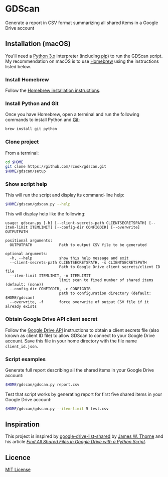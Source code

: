 # GDScan

Generate a report in CSV format summarizing all shared items in a Google Drive account

## Installation (macOS)

You'll need a [Python 3.x][python] interpreter (including [pip][pip]) to run the GDScan script. My recommendation on macOS is to use [Homebrew][homebrew] using the instructions listed below.

### Install Homebrew

Follow the [Homebrew installation instructions][homebrew-installation].

### Install Python and Git

Once you have Homebrew, open a terminal and run the following commands to install Python and [Git][git]:

```bash
brew install git python
```

### Clone project

From a terminal:

```bash
cd $HOME
git clone https://github.com/rcook/gdscan.git
$HOME/gdscan/setup
```

### Show script help

This will run the script and display its command-line help:

```bash
$HOME/gdscan/gdscan.py --help
```

This will display help like the following:

```
usage: gdscan.py [-h] [--client-secrets-path CLIENTSECRETSPATH] [--item-limit ITEMLIMIT] [--config-dir CONFIGDIR] [--overwrite] OUTPUTPATH

positional arguments:
  OUTPUTPATH            Path to output CSV file to be generated

optional arguments:
  -h, --help            show this help message and exit
  --client-secrets-path CLIENTSECRETSPATH, -s CLIENTSECRETSPATH
                        Path to Google Drive client secrets/client ID file
  --item-limit ITEMLIMIT, -n ITEMLIMIT
                        limit scan to fixed number of shared items (default: (none))
  --config-dir CONFIGDIR, -c CONFIGDIR
                        path to configuration directory (default: $HOME/gdscan)
  --overwrite, -f       force overwrite of output CSV file if it already exists
```

### Obtain Google Drive API client secret

Follow the [Google Drive API][google-drive-api-auth] instructions to obtain a client secrets file (also known as client ID file) to allow GDScan to connect to your Google Drive account. Save this file in your home directory with the file name `client_id.json`.

### Script examples

Generate full report describing all the shared items in your Google Drive account:

```bash
$HOME/gdscan/gdscan.py report.csv
```

Test that script works by generating report for first five shared items in your Google Drive account:

```bash
$HOME/gdscan/gdscan.py --item-limit 5 test.csv
```

## Inspiration

This project is inspired by [google-drive-list-shared][google-drive-list-shared] by [James W. Thorne][james-w-thorne] and his article [_Find All Shared Files in Google Drive with a Python Script_][thorne-article].

## Licence

[MIT License][licence]

[git]: https://git-scm.com/
[google-drive-list-shared]: https://github.com/jameswthorne/google-drive-list-shared
[google-drive-api-auth]: https://developers.google.com/drive/api/v3/about-auth
[homebrew]: https://brew.sh/
[homebrew-installation]: https://docs.brew.sh/Installation
[james-w-thorne]: https://github.com/jameswthorne/
[licence]: LICENSE
[pip]: https://pypi.org/project/pip/
[python]: https://www.python.org/
[thorne-article]: https://thornelabs.blog/posts/find-all-shared-files-in-google-drive-with-a-python-script.html
